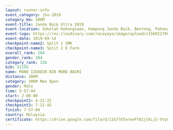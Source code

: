 ```yaml
---
layout: runner-info 
event_category: jbu-2019 
category_km: 30KM 
event-title: Janda Baik Ultra 2019  
event-location: Sekolah Kebangsaan, Kampung Janda Baik, Bentong, Pahang, Malaysia 
event-logo: https://res.cloudinary.com/raceyaya/image/upload/v1569217009/logo/janda-baik_vch1pc.jpg 
event-date: 2019-09-14 
checkpoint-name2: Split 1 SMK 
checkpoint-name3: Split 2 E Farm 
overall_rank: 284
gender_rank: 204
category_rank: 136
bib: 31155
name: MOHD IZUDDIN BIN MOHD BASRI
distance: 30KM
category: 30KM Men Open
gender: Male
time: 5-57-04
start: 2-00-00
checkpoint2: 4-21-32
checkpoint3: 7-12-45
finish: 7-57-04
country: Malaysia
certificate: https://drive.google.com/file/d/11G7lKTwreeFY81jCkLj5-VYy8ki0yOBj/view?usp=sharing
---
```

